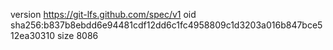 version https://git-lfs.github.com/spec/v1
oid sha256:b837b8ebdd6e94481cdf12dd6c1fc4958809c1d3203a016b847bce512ea30310
size 8086
